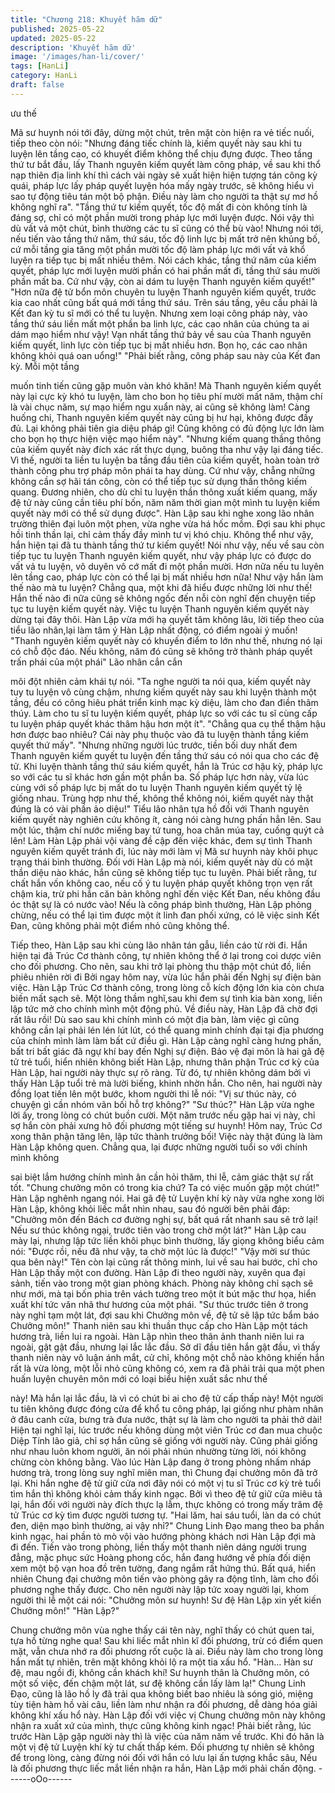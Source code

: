 ```yaml
---
title: "Chương 218: Khuyết hãm dữ"
published: 2025-05-22
updated: 2025-05-22
description: 'Khuyết hãm dữ'
image: '/images/han-li/cover/'
tags: [HanLi]
category: HanLi
draft: false
---
```


ưu thế

Mã sư huynh nói tới đây, dừng một chút, trên mặt còn hiện ra vẻ
tiếc nuối, tiếp theo còn nói:
"Nhưng đáng tiếc chính là, kiếm quyết này sau khi tu luyện lên
tầng cao, có khuyết điểm không thể chịu đựng được. Theo tầng
thứ tư bắt đầu, lấy Thanh nguyên kiếm quyết làm công pháp, về
sau khi thổ nạp thiên địa linh khí thì cách vài ngày sẽ xuất hiện
hiện tượng tán công kỳ quái, pháp lực lấy pháp quyết luyện hóa
mấy ngày trước, sẽ không hiểu vì sao tự động tiêu tán một bộ
phận. Điều này làm cho người ta thật sự mơ hồ không nghĩ ra".
"Tầng thứ tư kiếm quyết, tốc độ mất đi còn không tính là đáng sợ,
chỉ có một phần mười trong pháp lực mới luyện được. Nói vậy thì
dù vất vả một chút, bình thường các tu sĩ cũng có thể bù vào!
Nhưng nói tới, nếu tiến vào tầng thứ năm, thứ sáu, tốc độ linh lực
bị mất trở nên khủng bố, cứ mỗi tầng gia tăng một phần mười tốc
độ làm pháp lực mới vất vả khổ luyện ra tiếp tục bị mất nhiều
thêm. Nói cách khác, tầng thứ năm của kiếm quyết, pháp lực mới
luyện mười phần có hai phần mất đi, tầng thứ sáu mười phần mất
ba. Cứ như vậy, còn ai dám tu luyện Thanh nguyên kiếm quyết!"
"Hơn nữa đệ tử bổn môn chuyên tu luyện Thanh nguyên kiếm
quyết, trước kia cao nhất cũng bất quá mới tầng thứ sáu. Trên sáu
tầng, yêu cầu phải là Kết đan kỳ tu sĩ mới có thể tu luyện. Nhưng
xem loại công pháp này, vào tầng thứ sáu liền mất một phần ba
linh lực, các cao nhân của chúng ta ai dám mạo hiểm như vậy!
Vạn nhất tầng thứ bảy về sau của Thanh nguyên kiếm quyết, linh
lực còn tiếp tục bị mất nhiều hơn. Bọn họ, các cao nhân không
khỏi quá oan uổng!"
"Phải biết rằng, công pháp sau này của Kết đan kỳ. Mỗi một tầng

muốn tinh tiến cũng gặp muôn vàn khó khăn! Mà Thanh nguyên
kiếm quyết này lại cực kỳ khó tu luyện, làm cho bon họ tiêu phí
mười mất năm, thậm chí là vài chục năm, sự mạo hiểm ngu xuẩn
này, ai cũng sẽ không làm! Càng huống chi, Thanh nguyên kiếm
quyết này cũng bị hư hại, không được đầy đủ. Lại không phải tiên
gia diệu pháp gì! Cũng không có đủ động lực lớn làm cho bọn họ
thực hiện việc mạo hiểm này".
"Nhưng kiếm quang thầng thông của kiếm quyết này đích xác rất
thực dụng, buông tha như vậy lại đáng tiếc. Vì thế, người ta liền tu
luyện ba tầng đầu tiên của kiếm quyết, hoàn toàn trở thành công
phu trợ pháp môn phái ta hay dùng. Cứ như vậy, chẵng những
không cần sợ hãi tán công, còn có thể tiếp tục sử dụng thần thông
kiếm quang. Đương nhiên, cho dù chỉ tu luyện thần thông xuất
kiếm quang, mấy đệ tử này cũng cần tiêu phí bốn, năm năm thời
gian một mình tu luyện kiếm quyết này mới có thể sử dụng được".
Hàn Lập sau khi nghe xong lão nhân trường thiên đại luôn một
phen, vừa nghe vừa há hốc mồm. Đợi sau khi phục hồi tinh thần
lại, chỉ cảm thấy đầy mình tư vị khó chịu.
Không thể như vậy, hắn hiện tại đã tu thành tầng thứ tư kiếm
quyết! Nói như vậy, nếu về sau còn tiếp tục tu luyện Thanh
nguyên kiếm quyết, như vậy pháp lực có được do vất vả tu luyện,
vô duyên vô cớ mất đi một phần mười. Hơn nữa nếu tu luyên lên
tầng cao, pháp lực còn có thể lại bị mất nhiều hơn nữa!
Như vậy hắn làm thế nào mà tu luyện?
Chẳng qua, một khi đã hiểu được những lời như thế! Hắn thế nào
đi nữa cũng sẽ không ngốc đến nỗi còn nghĩ đến chuyện tiếp tục
tu luyện kiếm quyết này. Việc tu luyện Thanh nguyên kiếm quyết
này dừng tại đây thôi.
Hàn Lập vừa mới hạ quyết tâm không lâu, lời tiếp theo của tiểu
lão nhân,lại làm tâm ý Hàn Lập nhất động, có điểm ngoài ý muốn!
"Thanh nguyên kiếm quyết này có khuyến điểm to lớn như thế,
nhưng nó lại có chỗ độc đáo. Nếu không, năm đó cũng sẽ không
trở thành pháp quyết trấn phái của một phái" Lão nhân cắn cắn

môi đột nhiên cảm khái tự nói.
"Ta nghe người ta nói qua, kiếm quyết này tuy tu luyện vô cùng
chậm, nhưng kiếm quyết này sau khi luyện thành một tầng, đều
có công hiêu phát triển kinh mạc kỳ diệu, làm cho đan điền thâm
thúy. Làm cho tu sĩ tu luyện kiếm quyết, pháp lực so với các tu sĩ
cùng cấp tu luyện pháp quyết khác thâm hậu hơn một ít".
"Chẳng qua cụ thể thậm hậu hơn được bao nhiêu? Cái này phụ
thuộc vào đã tu luyện thành tầng kiếm quyết thứ mấy".
"Nhưng những người lúc trước, tiền bối duy nhất đem Thanh
nguyên kiếm quyết tu luyện đến tầng thứ sáu có nói qua cho các
đệ tử. Khi luyện thành tầng thứ sáu kiếm quyết, hắn là Trúc cơ
hậu kỳ, pháp lực so với các tu sĩ khác hơn gần một phần ba. Số
pháp lực hơn này, vừa lúc cùng với số pháp lực bị mất do tu luyện
Thanh nguyên kiếm quyết tỷ lệ giống nhau. Trùng hợp như thế,
không thể không nói, kiếm quyết này thật đúng là có vài phần ảo
diệu!"
Tiểu lão nhân tựa hồ đối với Thanh nguyên kiếm quyết này
nghiên cứu không ít, càng nói càng hưng phấn hẳn lên. Sau một
lúc, thậm chí nước miếng bay tứ tung, hoa chân múa tay, cuống
quýt cả lên! Làm Hàn Lập phải vội vàng đề cập đến việc khác,
đem sự tình Thanh nguyên kiếm quyết tránh đi, lúc này mới làm vị
Mã sư huynh này khôi phục trạng thái bình thường.
Đối với Hàn Lập mà nói, kiếm quyết này dù có mặt thần diệu nào
khác, hắn cũng sẽ không tiếp tục tu luyên.
Phải biết rằng, tư chất hắn vốn không cao, nếu cố ý tu luyện pháp
quyết không trọn vẹn rất chậm kia, trừ phi hắn căn bản không
nghĩ đến việc Kết Đan, nếu không đầu óc thật sự là có nước vào!
Nếu là công pháp bình thường,
Hàn Lập phỏng chừng, nếu có thể lại tìm được một ít linh đan
phối xứng, có lẽ việc sinh Kết Đan, cũng không phải một điểm
nhỏ cũng không thể.

Tiếp theo, Hàn Lập sau khi cùng lão nhân tán gẫu, liền cáo từ rời
đi.
Hắn hiện tại đã Trúc Cơ thành công, tự nhiên không thể ở lại
trong coi dược viên cho đối phương. Cho nên, sau khi trở lại
phòng thu thập một chút đồ, liền phiêu nhiên rời đi
Bởi ngay hôm nay, vừa lúc hắn phải đến Nghị sự điện bàn việc.
Hàn Lập Trúc Cơ thành công, trong lòng cỗ kích động lớn kia còn
chưa biến mất sạch sẽ. Một lòng thầm nghĩ,sau khi đem sự tình
kia bàn xong, liền lập tức mở cho chính mình một động phủ.
Về điều này, Hàn Lập đã chờ đợi rất lâu rồi! Dù sao sau khi chính
mình có một địa bàn, làm việc gì cũng không cần lại phải lén lén
lút lút, có thể quang minh chính đại tại địa phương của chính
mình làm làm bất cứ điều gì.
Hàn Lập càng nghĩ càng hưng phấn, bất tri bất giác đã ngự khí
bay đến Nghị sự điện.
Bảo vệ đại môn là hai gã đệ tử trẻ tuổi, hiển nhiên không biết Hàn
Lập, nhưng thân phận Trúc cơ kỳ của Hàn Lập, hai người này
thực sự rõ ràng. Từ đó, tự nhiên không dám bởi vì thấy Hàn Lập
tuổi trẻ mà lười biếng, khinh nhờn hắn.
Cho nên, hai người này đồng lọat tiến lên một bước, khom người
thi lễ nói:
"Vị sư thúc này, có chuyện gì cần nhóm vãn bối hỗ trợ không?"
"Sư thúc?"
Hàn Lập vừa nghe lời ấy, trong lòng có chút buồn cười. Một năm
trước nếu gặp hai vị này, chỉ sợ hắn còn phải xưng hô đối
phương một tiếng sư huynh! Hôm nay, Trúc Cơ xong thân phận
tăng lên, lập tức thành trưởng bối! Việc này thật đúng là làm Hàn
Lập không quen.
Chẳng qua, lại được những người tuổi so với chính mình không

sai biệt lắm hướng chính mình ân cần hỏi thăm, thi lễ, cảm giác
thật sự rất tốt.
"Chung chưởng môn có trong kia chứ? Ta có việc muốn gặp một
chút!" Hàn Lập nghênh ngang nói.
Hai gã đệ tử Luyện khí kỳ này vừa nghe xong lời Hàn Lập, không
khỏi liếc mắt nhìn nhau, sau đó người bên phải đáp:
"Chưởng môn đến Bách cơ đường nghị sự, bất quá rất nhanh sau
sẽ trở lại! Nếu sư thúc không ngại, trước tiên vào trong chờ một
lát?"
Hàn Lập cau mày lại, nhưng lập tức liền khôi phục bình thường,
lấy giọng không biểu cảm nói:
"Được rồi, nếu đã như vậy, ta chờ một lúc là được!"
"Vậy mời sư thúc qua bên này!"
Tên còn lại cũng rất thông minh, lui về sau hai bước, chỉ cho Hàn
Lập thấy một con đường.
Hàn Lập đi theo người này, xuyên qua đại sảnh, tiến vào trong
một gian phòng khách. Phòng này không chỉ sạch sẽ như mới,
mà tại bốn phia trên vách tường treo một ít bút mặc thư họa, hiển
xuất khí tức văn nhã thư hương của một phái.
"Sư thúc trước tiên ở trong này nghỉ tạm một lát, đợi sau khi
Chưởng môn về, đệ tử sẽ lập tức bẩm báo Chưởng môn!" Thanh
niên sau khi thuần thục cấp cho Hàn Lập một tách hương trà, liền
lui ra ngoài.
Hàn Lập nhìn theo thân ảnh thanh niên lui ra ngoài, gật gật đầu,
nhưng lại lắc lắc đầu.
Sở dĩ đầu tiên hắn gật đầu, vì thấy thanh niên này vô luận ánh
mắt, cử chỉ, không một chỗ nào không khiến hắn rất là vừa lòng,
một lỗi nhỏ cũng không có, xem ra đã phải trải qua một phen
huấn luyện chuyên môn mới có loại biểu hiện xuất sắc như thế

này!
Mà hắn lại lắc đầu, là vì có chút bi ai cho đệ tử cấp thấp này!
Một người tu tiên không được đóng cửa để khổ tu công pháp, lại
giống như phàm nhân ở đâu canh cửa, bưng trà đưa nước, thật
sự là làm cho người ta phải thở dài!
Hiện tại nghĩ lại, lúc trước nếu không dùng một viên Trúc cơ đan
mua chuộc Diệp Tính lão giả, chỉ sợ hắn cũng sẽ giống với người
này. Cũng phải giống như nhau luôn khom người, ăn nói phải
nhún nhường từng lời, nói không chừng còn không bằng.
Vào lúc Hàn Lập đang ở trong phòng nhấm nháp hương trà, trong
lòng suy nghĩ miên man, thì Chung đại chưởng môn đã trở lại.
Khi hắn nghe đệ tử giữ cửa nơi đây nói có một vị tu sĩ Trúc cơ kỳ
trẻ tuổi tìm hắn thì không khỏi cảm thấy kinh ngạc. Bởi vì theo đệ
tử giữ cửa miêu tả lại, hắn đối với người này đích thực lạ lẫm,
thực không có trong mấy trăm đệ tử Trúc cơ kỳ tìm được người
tương tự.
"Hai lăm, hai sáu tuổi, làn da có chút đen, diện mạo bình thường,
ai vậy nhỉ?" Chung Linh Đạo mang theo ba phần kinh ngạc, hai
phần tò mò vội vào hướng phòng khách nơi Hàn Lập đợi mà đi
đến.
Tiến vào trong phòng, liền thấy một thanh niên dáng người trung
đẳng, mặc phục sức Hoàng phong cốc, hắn đang hướng về phía
đối diện xem một bộ vạn hoa đồ trên tường, đang ngắm rất hứng
thú.
Bất quá, hiển nhiên Chung đại chưởng môn tiến vào phòng gây ra
động tĩnh, làm cho đối phương nghe thấy được. Cho nên người
này lập tức xoay người lại, khom người thi lễ một cái nói:
"Chưởng môn sư huynh! Sư đệ Hàn Lập xin yết kiến Chưởng
môn!"
"Hàn Lập?"

Chung chưởng môn vùa nghe thấy cái tên này, nghĩ thấy có chút
quen tai, tựa hồ từng nghe qua! Sau khi liếc mắt nhìn kĩ đối
phương, trừ có điểm quen mặt, vẫn chưa nhớ ra đối phương rốt
cuộc là ai. Điều này làm cho trong lòng hắn mất tự nhiên, trên mặt
không khỏi lộ ra một tia xấu hổ.
"Hàn… Hàn sư đệ, mau ngồi đi, không cần khách khí! Sư huynh
thân là Chưởng môn, có một số việc, đến chậm một lát, sư đệ
không cần lấy làm lạ!"
Chung Linh Đạo, cũng là lão hồ ly đã trải qua không biết bao
nhiêu là sóng gió, miệng tùy tiện hàm hồ vài câu, liền làm như
nhận ra đối phương, dễ dàng hóa giải không khí xấu hổ này.
Hàn Lập đối với việc vị Chung chưởng môn này không nhận ra
xuất xứ của mình, thực cũng không kinh ngạc!
Phải biết rằng, lúc trước Hàn Lập gặp người này thì là việc của
năm năm về trước. Khi đó hăn là một vị đệ tử Luyện khí kỳ tư
chất thấp kém. Đối phương tự nhiên sẽ không để trong lòng, càng
đừng nói đối với hắn có lưu lại ấn tượng khắc sâu, Nếu là đối
phương thực liếc mắt liền nhận ra hắn, Hàn Lập mới phải chấn
động.
------oOo------

